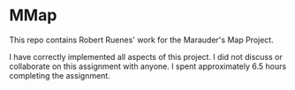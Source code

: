 MMap
====

This repo contains Robert Ruenes' work for the Marauder's Map Project.

I have correctly implemented all aspects of this project. 
I did not discuss or collaborate on this assignment with anyone.
I spent approximately 6.5 hours completing the assignment.